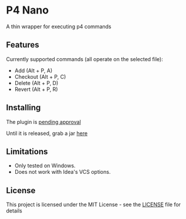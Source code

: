 # P4 Nano

A thin wrapper for executing p4 commands

## Features

Currently supported commands (all operate on the selected file):

* Add (Alt + P, A)
* Checkout (Alt + P, C)
* Delete (Alt + P, D)
* Revert (Alt + P, R)

## Installing

The plugin is [pending approval](https://plugins.jetbrains.com/plugin/edit?pluginId=10221#pluginDetails)

Until it is released, grab a jar [here](https://github.com/kongeor/p4n/releases/tag/v1.0.1)

## Limitations

* Only tested on Windows.
* Does not work with Idea's VCS options.

## License

This project is licensed under the MIT License - see the [LICENSE](LICENSE) file for details
